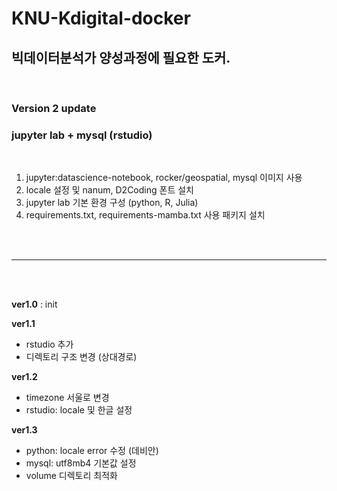 # KNU-Kdigital-docker 
## 빅데이터분석가 양성과정에 필요한 도커.</br>
</br>

### **Version 2 update**
### jupyter lab + mysql (rstudio)

</br>

1) jupyter:datascience-notebook, rocker/geospatial, mysql 이미지 사용
2) locale 설정 및 nanum, D2Coding 폰트 설치
3) jupyter lab 기본 환경 구성 (python, R, Julia)
4) requirements.txt, requirements-mamba.txt 사용 패키지 설치

</br></br>

***********

</br></br>


**ver1.0** : init

**ver1.1**
- rstudio 추가
- 디렉토리 구조 변경 (상대경로)

**ver1.2**
- timezone 서울로 변경
- rstudio: locale 및 한글 설정

**ver1.3**
- python: locale error 수정 (데비안)
- mysql: utf8mb4 기본값 설정
- volume 디렉토리 최적화
